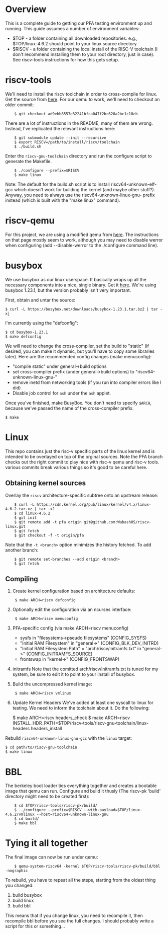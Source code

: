 # Overview
This is a complete guide to getting our PFA testing environment up and running. This guide assumes a number of environment variables:

* $TOP - a folder containing all downloaded repositories. e.g., $TOP/linux-4.6.2 should point to your linux source directory.
* $RISCV - a folder containing the local install of the RISC-V toolchain (I don't recommend installing them to your root directory, just in case). See riscv-tools instructions for how this gets setup.

# riscv-tools
We'll need to install the riscv toolchain in order to cross-compile for linux. Get the source from [here](https://github.com/riscv/riscv-tools). For our qemu to work, we'll need to checkout an older commit:

        $ git checkout ad9ebb8557e32241bfca047f2bc628a2bc1c18cb

There are a lot of instructions in the README, many of them are wrong. Instead, I've replicated the relevant instructions here:

        $ git submodule update --init --recursive
        $ export RISCV=/path/to/install/riscv/toolchain
        $ ./build.sh

Enter the `riscv-gnu-toolchain` directory and run the configure script
to generate the Makefile.

        $ ./configure --prefix=$RISCV
        $ make linux

Note: The default for the build.sh script is to install riscv64-unknown-elf-gcc which doesn't work for building the kernel (and maybe other stuff?). Anyway, you need to always use the riscv64-unknown-linux-gnu- prefix instead (which is built with the "make linux" command).

# riscv-qemu
For this project, we are using a modified qemu from [here](https://github.com/WabashOS/riscv-qemu-pk). The instructions on that page mostly seem to work, although you may need to disable werror when configuring (add --disable-werror to the ./configure command line).

# busybox
We use busybox as our linux userspace. It basically wraps up all the necessary components into a nice, single binary. Get it [here](http://www.busybox.net). We're using busybox 1.23.1, but the version probably isn't very important.

First, obtain and untar the source:

	$ curl -L https://busybox.net/downloads/busybox-1.23.1.tar.bz2 | tar -xj

I'm currently using the "defconfig":

	$ cd busybox-1.23.1
	$ make defconfig

We will need to change the cross-compiler, set the build to
"static" (if desired, you can make it dynamic, but you'll have to copy some
libraries later). Here are the recommended config changes (make menuconfig):

* "compile static" under general->build options
* set cross-compiler prefix (under general->build options) to "riscv64-unknown-linux-gnu-"
* remove inetd from networking tools (if you run into compiler errors like I did)
* Disable job control for `ash` under the `ash` applet.

Once you've finished, make BusyBox. You don't need to specify
`$ARCH`, because we've passed the name of the cross-compiler prefix.

	$ make

# Linux
This repo contains just the risc-v specific parts of the linux kernel and is intended to be overlayed on top of the orginal sources. Note the PFA branch checks out the right commit to play nice with risc-v qemu and risc-v tools. various commits break various things so it's good to be careful here.

## Obtaining kernel sources

Overlay the `riscv` architecture-specific subtree onto an upstream release:

        $ curl -L https://cdn.kernel.org/pub/linux/kernel/v4.x/linux-4.6.2.tar.xz | tar -xJ
        $ cd linux-4.6.2
        $ git init
        $ git remote add -t pfa origin git@github.com:WabashOS/riscv-linux.git
        $ git fetch
        $ git checkout -f -t origin/pfa

Note that the `-t <branch>` option minimizes the history fetched.
To add another branch:

        $ git remote set-branches --add origin <branch>
        $ git fetch

## Compiling

1. Create kernel configuration based on architecture defaults:

        $ make ARCH=riscv defconfig

1. Optionally edit the configuration via an ncurses interface:

        $ make ARCH=riscv menuconfig

1. PFA-specific config (via make ARCH=riscv menuconfig)
  
    * sysfs in "filesystems->pseudo filesystems" (CONFIG_SYSFS)
    * "Initial RAM Filesystem" in "general->" (CONFIG_BLK_DEV_INITRD)
    * "Initial RAM Filesystem Path" = "arch/riscv/initramfs.txt" in "general->" (CONFIG_INITRAMFS_SOURCE)
    * frontswap in "kernel->" (CONFIG_FRONTSWAP)

1. initramfs
Note that the comitted arch/riscv/initramfs.txt is tuned for my system, be sure to edit it to point to your install of busybox.

1. Build the uncompressed kernel image:

        $ make ARCH=riscv vmlinux

1. Update Kernel Headers
We've added at least one syscall to linux for testing. We need to inform the toolchain about it. Do the following:

    $ make ARCH=riscv headers_check
    $ make ARCH=riscv INSTALL_HDR_PATH=$TOP/riscv-tools/riscv-gnu-toolchain/linux-headers headers_install

Rebuild `riscv64-unknown-linux-gnu-gcc` with the `linux` target:

    $ cd path/to/riscv-gnu-toolchain
    $ make linux

# BBL
The berkeley boot loader ties everything together and creates a bootable image that qemu can run. Configure and build it thusly (The riscv-pk 'build' directory might need to be created first):

        $ cd $TOP/riscv-tools/riscv-pk/build/
        $ ../configure --prefix=$RISCV --with-payload=$TOP/linux-4.6.2/vmlinux --host=riscv64-unknown-linux-gnu
        $ cd build/
        $ make bbl

# Tying it all together
The final image can now be run under qemu:

        $ qemu-system-riscv64 -kernel $TOP/riscv-tools/riscv-pk/build/bbl -nographic
        
To rebuild, you have to repeat all the steps, starting from the oldest thing you changed:
1. build busybox
1. build linux
1. build bbl

This means that if you change linux, you need to recompile it, then recompile bbl before you see the full changes. I should probably write a script for this or something...

